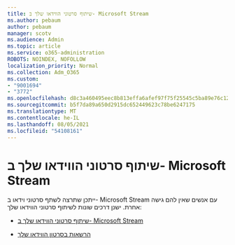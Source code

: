 ```yaml
---
title: שיתוף סרטוני הווידאו שלך ב- Microsoft Stream
ms.author: pebaum
author: pebaum
manager: scotv
ms.audience: Admin
ms.topic: article
ms.service: o365-administration
ROBOTS: NOINDEX, NOFOLLOW
localization_priority: Normal
ms.collection: Adm_O365
ms.custom:
- "9001694"
- "3772"
ms.openlocfilehash: d8c3a460495eec8b813effa6afef97f75f25545c5ba89e76c123b6273e1a9025
ms.sourcegitcommit: b5f7da89a650d2915dc652449623c78be6247175
ms.translationtype: MT
ms.contentlocale: he-IL
ms.lasthandoff: 08/05/2021
ms.locfileid: "54108161"
---
```

# <a name="share-your-videos-in-microsoft-stream"></a>שיתוף סרטוני הווידאו שלך ב- Microsoft Stream

ייתכן שתרצה לשתף סרטוני וידאו ב- Microsoft Stream עם אנשים שאין להם גישה אחרת. ישנן דרכים שונות לשיתוף סרטוני הווידאו שלך:

- [שיתוף סרטוני הווידאו שלך ב- Microsoft Stream](https://docs.microsoft.com/stream/portal-share-video)

- [הרשאות בסרטון הווידאו שלך](https://docs.microsoft.com/stream/portal-share-video#permissions-on-your-video)
